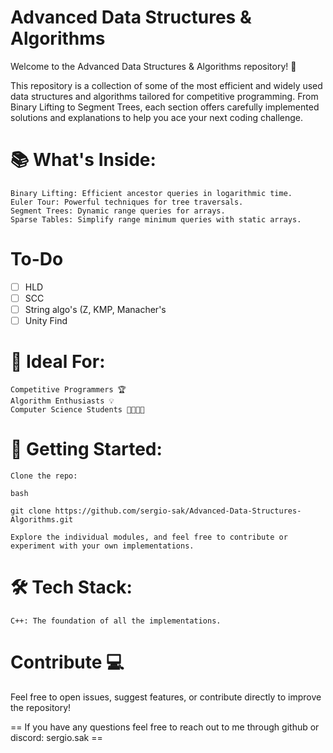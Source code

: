 # Advanced Data Structures & Algorithms

Welcome to the Advanced Data Structures & Algorithms repository! 🚀

This repository is a collection of some of the most efficient and widely used data structures and algorithms tailored for competitive programming. From Binary Lifting to Segment Trees, each section offers carefully implemented solutions and explanations to help you ace your next coding challenge.

# 📚 What's Inside:

    Binary Lifting: Efficient ancestor queries in logarithmic time.
    Euler Tour: Powerful techniques for tree traversals.
    Segment Trees: Dynamic range queries for arrays.
    Sparse Tables: Simplify range minimum queries with static arrays.

# To-Do
  - [ ] HLD
  - [ ] SCC
  - [ ] String algo's (Z, KMP, Manacher's
  - [ ] Unity Find

# 🎯 Ideal For:

    Competitive Programmers 🏆
    Algorithm Enthusiasts 💡
    Computer Science Students 👩‍💻👨‍💻

# 🚀 Getting Started:

    Clone the repo:

    bash

    git clone https://github.com/sergio-sak/Advanced-Data-Structures-Algorithms.git

    Explore the individual modules, and feel free to contribute or experiment with your own implementations.

# 🛠️ Tech Stack:

    C++: The foundation of all the implementations.

# Contribute 💻

Feel free to open issues, suggest features, or contribute directly to improve the repository!

== If you have any questions feel free to reach out to me through github or discord: sergio.sak ==
